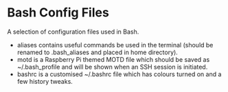 Bash Config Files
=================

A selection of configuration files used in Bash.

- aliases contains useful commands be used in the terminal (should be renamed to .bash_aliases and placed in home directory).
- motd is a Raspberry Pi themed MOTD file which should be saved as ~/.bash_profile and will be shown when an SSH session is initiated.
- bashrc is a customised ~/.bashrc file which has colours turned on and a few history tweaks.
